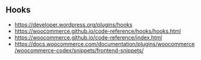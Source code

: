 ## Hooks

- https://developer.wordpress.org/plugins/hooks
- https://woocommerce.github.io/code-reference/hooks/hooks.html
- https://woocommerce.github.io/code-reference/index.html
- https://docs.woocommerce.com/documentation/plugins/woocommerce/woocommerce-codex/snippets/frontend-snippets/
